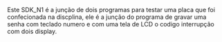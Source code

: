 Este SDK_N1 é a junção de dois programas para testar uma placa que foi confecionada na discplina, ele é a junção do programa de gravar uma senha com teclado numero e com uma tela de LCD o codigo interrupção com dois display.
